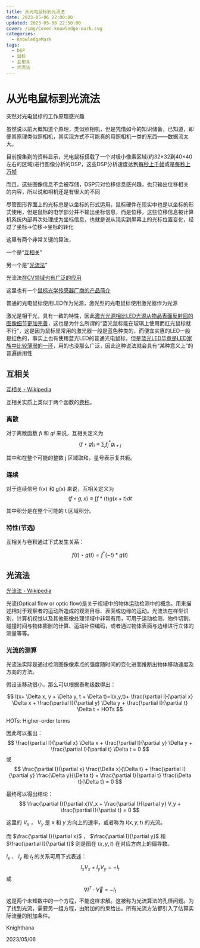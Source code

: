 ```yaml
---
title: 从光电鼠标到光流法
date: 2023-05-06 22:00:00
updated: 2023-05-06 22:50:00
cover: /img/Cover-knowledge-mark.svg
categories:
  - KnowledgeMark
tags:
  - DSP
  - 鼠标
  - 互相关
  - 光流法
---
```


# 从光电鼠标到光流法

突然对光电鼠标的工作原理感兴趣

虽然说以前大概知道个原理，类似照相机，但是凭借如今的知识储备，已知道，即便其原理类似照相机，其实现方式不可能真的用照相机一类的东西——数据流太大。

目前搜集到的资料显示，光电鼠标搭载了一个对极小像素区域(约32×32到40×40左右的区域)进行图像分析的DSP，这些DSP分析速度达到[每秒上千帧](https://www.zhihu.com/question/29020256/answer/2447367685)或是[每秒上万帧](https://blog.csdn.net/LingLing1301/article/details/123628757)

而且，这些图像信息不会被存储，DSP只对位移信息感兴趣，也只输出位移相关的内容，所以说和相机还是有很大的不同

尽管图形界面上的光标总是以坐标的形式运用，鼠标硬件在现实中也是以坐标的形式使用，但是鼠标的电学部分并不输出坐标信息，而是位移，这些位移信息被计算机系统内部再次处理成为坐标信息，也就是说从现实到屏幕上的光标位置变化，经过了坐标→位移→坐标的转化

这里有两个非常关键的算法，

一个是“[互相关](https://zh.wikipedia.org/wiki/%E4%BA%92%E7%9B%B8%E5%85%B3)”

另一个是“[光流法](https://zh.wikipedia.org/wiki/%E5%85%89%E6%B5%81%E6%B3%95)”

光流法[在CV领域也有广泛的应用](https://zhuanlan.zhihu.com/p/384651830)

这里也有一个[鼠标光学传感器厂商的产品简介](https://www.pixart.com/products-detail/tw/129/PAW3395DM-T6QU)

普通的光电鼠标使用LED作为光源，激光型的光电鼠标使用激光器作为光源

激光是相干光，具有一致的特性，因此[激光光源相比LED光源从物品表面反射回的图像细节更加完善](https://www.engineersgarage.com/difference-between-optical-mouse-and-laser-mouse/)，这也是为什么所谓的“蓝光鼠标能在玻璃上使用而红光鼠标就不行”，这是因为鼠标里常用的激光器一般是蓝色种类的，而便宜实惠的LED一般是红色的，事实上也有使用蓝光LED的普通光电鼠标，但是[蓝光LED毕竟是LED家族中比较薄弱的一环](https://zh.wikipedia.org/zh-cn/%E8%97%8D%E5%85%89LED)，用的也没那么广泛，因此这种说法就会具有“某种意义上”的普遍适用性

## 互相关

[互相关 - Wikipedia](https://zh.wikipedia.org/wiki/%E4%BA%92%E7%9B%B8%E5%85%B3)

互相关实质上类似于两个函数的[卷积](https://zh.wikipedia.org/wiki/%E5%8D%B7%E7%A7%AF)。

### 离散

对于离散函数
$fi$
和
$gi$
来说，互相关定义为
$$
(f \star g)_i \equiv \sum _j f^*_j g_{i+j}
$$

其中和在整个可能的整数 j 区域取和，星号表示复共轭。

### 连续

对于连续信号 f(x) 和 g(x) 来说，互相关定义为
$$
(f \star g, x) \equiv \int f*(t) g(x+t) dt
$$

其中积分是在整个可能的 t 区域积分。

### 特性(节选)

互相关与卷积通过下式发生关系：

$$
f(t) \star g(t) = f^* (-t) * g(t)
$$

## 光流法

[光流法 - Wikipedia](https://zh.wikipedia.org/wiki/%E5%85%89%E6%B5%81%E6%B3%95)

光流(Optical flow or optic flow)是关于视域中的物体运动检测中的概念。用来描述相对于观察者的运动所造成的观测目标、表面或边缘的运动。光流法在样型识别、计算机视觉以及其他影像处理领域中非常有用，可用于运动检测、物件切割、碰撞时间与物体膨胀的计算、运动补偿编码，或者通过物体表面与边缘进行立体的测量等等。

### 光流的测算

光流法实际是通过检测图像像素点的强度随时间的变化进而推断出物体移动速度及方向的方法。

假设该移动很小，那么可以根据泰勒级数得出：

$$
I(x+ \Delta x, y + \Delta y, t + \Delta t)=I(x,y,t)+ \frac{\partial I}{\partial x} \Delta x +  \frac{\partial I}{\partial y} \Delta y + \frac{\partial I}{\partial t} \Delta t + HOTs
$$

HOTs: Higher-order terms

因此可以推出：
$$
\frac{\partial I}{\partial x} \Delta x + \frac{\partial I}{\partial y} \Delta y + \frac{\partial I}{\partial t} \Delta t = 0
$$
或
$$
\frac{\partial I}{\partial x} \frac{\Delta x}{\Delta t} + \frac{\partial I}{\partial y} \frac{\Delta y}{\Delta t} + \frac{\partial I}{\partial t} \frac{\Delta t}{\Delta t} = 0
$$

最终可以得出结论：
$$
\frac{\partial I}{\partial x}V_x + \frac{\partial I}{\partial y} V_y + \frac{\partial I}{\partial t} = 0
$$

这里的
$V_x$
，
$V_y$
是
$x$
和
$y$
方向上的速率，或者称为
$I(x,y,t)$
的光流。

而
$\frac{\partial I}{\partial x}$
，
$\frac{\partial I}{\partial y}$
和
$\frac{\partial I}{\partial t}$
则是图在
$(x,y,t)$
在对应方向上的偏导数。

$I_x$
、
$I_y$
和
$I_t$
的关系可用下式表述：
$$
I_xV_x + I_y V_y = - I_t
$$
或
$$
\nabla I ^T \cdot \vec{V} = -I_t
$$
这是两个未知数中的一个方程，不能这样求解。这被称为光流算法的孔径问题。为了找到光流，需要另一组方程，由附加的约束给出。所有光流方法都引入了估算实际流量的附加条件。

Knighthana

2023/05/06
